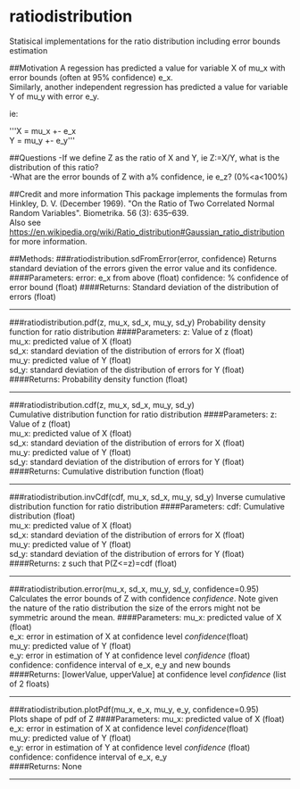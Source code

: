 # ratiodistribution
Statisical implementations for the ratio distribution including error bounds estimation

##Motivation
A regession has predicted a value for variable X of mu_x with error bounds (often at 95% confidence) e_x.  
Similarly, another independent regression has predicted a value for variable Y  of mu_y with error e_y.

ie:

'''X = mu_x +- e_x  
Y = mu_y +- e_y'''

##Questions
-If we define Z as the ratio of X and Y, ie Z:=X/Y, what is the distribution of this ratio?  
-What are the error bounds of Z with a% confidence, ie e_z? (0%<a<100%)

##Credit and more information
This package implements the formulas from Hinkley, D. V. (December 1969). "On the Ratio of Two Correlated Normal Random Variables". Biometrika. 56 (3): 635–639.  
Also see https://en.wikipedia.org/wiki/Ratio_distribution#Gaussian_ratio_distribution for more information.

##Methods:
###ratiodistribution.sdFromError(error, confidence)
Returns standard deviation of the errors given the error value and its confidence.
####Parameters:
error: e_x from above (float)
confidence: % confidence of error bound (float)
####Returns:
Standard deviation of the distribution of errors (float)

---
###ratiodistribution.pdf(z, mu_x, sd_x, mu_y, sd_y)
Probability density function for ratio distribution
####Parameters:
z: Value of z (float)  
mu_x: predicted value of X (float)  
sd_x: standard deviation of the distribution of errors for X (float)  
mu_y: predicted value of Y (float)  
sd_y: standard deviation of the distribution of errors for Y (float)  
####Returns:
Probability density function (float)

---
###ratiodistribution.cdf(z, mu_x, sd_x, mu_y, sd_y)  
Cumulative distribution function for ratio distribution
####Parameters:
z: Value of z (float)  
mu_x: predicted value of X (float)  
sd_x: standard deviation of the distribution of errors for X (float)  
mu_y: predicted value of Y (float)  
sd_y: standard deviation of the distribution of errors for Y (float)  
####Returns:
Cumulative distribution function (float)

---
###ratiodistribution.invCdf(cdf, mu_x, sd_x, mu_y, sd_y)
Inverse cumulative distribution function for ratio distribution
####Parameters:
cdf: Cumulative distribution (float)  
mu_x: predicted value of X (float)  
sd_x: standard deviation of the distribution of errors for X (float)  
mu_y: predicted value of Y (float)  
sd_y: standard deviation of the distribution of errors for Y (float)  
####Returns:
z such that P(Z<=z)=cdf (float)  

---
###ratiodistribution.error(mu_x, sd_x, mu_y, sd_y, confidence=0.95)
Calculates the error bounds of Z with confidence *confidence*. Note given the nature of the ratio distribution the size of the errors might not be symmetric around the mean.
####Parameters:
mu_x: predicted value of X (float)  
e_x: error in estimation of X at confidence level *confidence*(float)  
mu_y: predicted value of Y (float)  
e_y: error in estimation of Y at confidence level *confidence* (float)  
confidence: confidence interval of e_x, e_y and new bounds  
####Returns:
[lowerValue, upperValue] at confidence level *confidence* (list of 2 floats)  

---
###ratiodistribution.plotPdf(mu_x, e_x, mu_y, e_y, confidence=0.95)  
Plots shape of pdf of Z
####Parameters:
mu_x: predicted value of X (float)  
e_x: error in estimation of X at confidence level *confidence*(float)  
mu_y: predicted value of Y (float)  
e_y: error in estimation of Y at confidence level *confidence* (float)  
confidence: confidence interval of e_x, e_y  
####Returns:
None

---